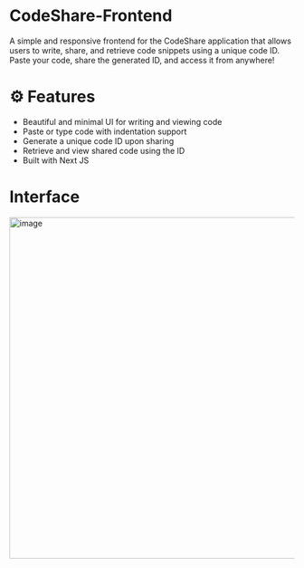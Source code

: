 # CodeShare-Frontend
A simple and responsive frontend for the CodeShare application that allows users to write, share, and retrieve code snippets using a unique code ID. Paste your code, share the generated ID, and access it from anywhere!
# ⚙️ Features
* Beautiful and minimal UI for writing and viewing code
* Paste or type code with indentation support
* Generate a unique code ID upon sharing
* Retrieve and view shared code using the ID
* Built with Next JS

# Interface 
<img width="1282" height="603" alt="image" src="https://github.com/user-attachments/assets/5ecd72df-8c2c-4849-989f-5079af3426de" />

